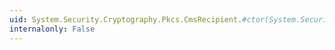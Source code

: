```yaml
---
uid: System.Security.Cryptography.Pkcs.CmsRecipient.#ctor(System.Security.Cryptography.X509Certificates.X509Certificate2)
internalonly: False
---
```

